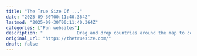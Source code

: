 ```yaml
---
title: "The True Size Of ..."
date: "2025-09-30T00:11:40.364Z"
lastmod: "2025-09-30T00:11:40.364Z"
categories: ["Fun websites"]
description: "             Drag and drop countries around the map to compare their relative size.             Is Greenland really as big as all of Africa?             You may be surprised at what you find!             A great tool for educators.             "
original_url: "https://thetruesize.com/"
draft: false
---
```

